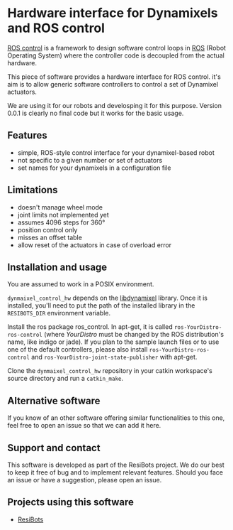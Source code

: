 # Hardware interface for Dynamixels and ROS control

[ROS control](http://wiki.ros.org/ros_control) is a framework to design software control loops in [ROS](http://www.ros.org/) (Robot Operating System) where the controller code is decoupled from the actual hardware.

This piece of software provides a hardware interface for ROS control. it's aim is to allow generic software controllers to control a set of Dynamixel actuators.

We are using it for our robots and develosping it for this purpose. Version 0.0.1 is clearly no final code but it works for the basic usage.

## Features

- simple, ROS-style control interface for your dynamixel-based robot
- not specific to a given number or set of actuators
- set names for your dynamixels in a configuration file

## Limitations

- doesn't manage wheel mode
- joint limits not implemented yet
- assumes 4096 steps for 360°
- position control only
- misses an offset table
- allow reset of the actuators in case of overload error

## Installation and usage
You are assumed to work in a POSIX environment.

`dynmaixel_control_hw` depends on the [libdynamixel](https://github.com/resibots/libdynamixel) library. Once it is installed, you'll need to put the path of the installed library in the `RESIBOTS_DIR` environment variable.

Install the ros package ros_control. In apt-get, it is called `ros-YourDistro-ros-control` (where *YourDistro* must be changed by the ROS distribution's name, like indigo or jade). If you plan to the sample launch files or to use one of the default controllers, please also install `ros-YourDistro-ros-control` and `ros-YourDistro-joint-state-publisher` with apt-get.

Clone the `dynmaixel_control_hw` repository in your catkin workspace's source directory and run a `catkin_make`.

## Alternative software
If you know of an other software offering similar functionalities to this one, feel free to open an issue so that we can add it here.

## Support and contact
This software is developed as part of the ResiBots project. We do our best to keep it free of bug and to implement relevant features. Should you face an issue or have a suggestion, please open an issue.

## Projects using this software
- [ResiBots](http://www.resibots.eu)


[libdynamixel]: http://github.com/resibots/libdynamixel
